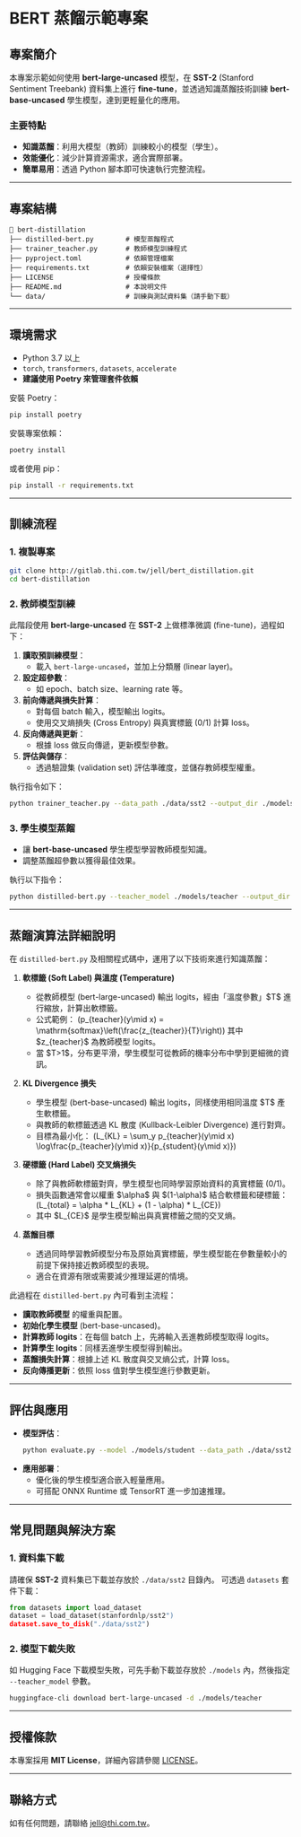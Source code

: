 # BERT 蒸餾示範專案

## 專案簡介

本專案示範如何使用 **bert-large-uncased** 模型，在 **SST-2** (Stanford Sentiment Treebank) 資料集上進行 **fine-tune**，並透過知識蒸餾技術訓練 **bert-base-uncased** 學生模型，達到更輕量化的應用。

### 主要特點

- **知識蒸餾**：利用大模型（教師）訓練較小的模型（學生）。
- **效能優化**：減少計算資源需求，適合實際部署。
- **簡單易用**：透過 Python 腳本即可快速執行完整流程。

---

## 專案結構

```
📂 bert-distillation
├── distilled-bert.py        # 模型蒸餾程式
├── trainer_teacher.py       # 教師模型訓練程式
├── pyproject.toml           # 依賴管理檔案
├── requirements.txt         # 依賴安裝檔案（選擇性）
├── LICENSE                  # 授權條款
├── README.md                # 本說明文件
└── data/                    # 訓練與測試資料集（請手動下載）
```

---

## 環境需求

- Python 3.7 以上
- `torch`, `transformers`, `datasets`, `accelerate`
- **建議使用 Poetry 來管理套件依賴**

安裝 Poetry：

```bash
pip install poetry
```

安裝專案依賴：

```bash
poetry install
```

或者使用 pip：

```bash
pip install -r requirements.txt
```

---

## 訓練流程

### 1. 複製專案

```bash
git clone http://gitlab.thi.com.tw/jell/bert_distillation.git
cd bert-distillation
```

### 2. 教師模型訓練

此階段使用 **bert-large-uncased** 在 **SST-2** 上做標準微調 (fine-tune)，過程如下：

1. **讀取預訓練模型**：
   - 載入 `bert-large-uncased`，並加上分類層 (linear layer)。
2. **設定超參數**：
   - 如 epoch、batch size、learning rate 等。
3. **前向傳遞與損失計算**：
   - 對每個 batch 輸入，模型輸出 logits。
   - 使用交叉熵損失 (Cross Entropy) 與真實標籤 (0/1) 計算 loss。
4. **反向傳遞與更新**：
   - 根據 loss 做反向傳遞，更新模型參數。
5. **評估與儲存**：
   - 透過驗證集 (validation set) 評估準確度，並儲存教師模型權重。

執行指令如下：

```bash
python trainer_teacher.py --data_path ./data/sst2 --output_dir ./models/teacher
```

### 3. 學生模型蒸餾

- 讓 **bert-base-uncased** 學生模型學習教師模型知識。
- 調整蒸餾超參數以獲得最佳效果。

執行以下指令：

```bash
python distilled-bert.py --teacher_model ./models/teacher --output_dir ./models/student
```

---

## 蒸餾演算法詳細說明

在 `distilled-bert.py` 及相關程式碼中，運用了以下技術來進行知識蒸餾：

1. **軟標籤 (Soft Label) 與溫度 (Temperature)**

   - 從教師模型 (bert-large-uncased) 輸出 logits，經由「溫度參數」\$T\$ 進行縮放，計算出軟標籤。
   - 公式範例： \(p_{teacher}(y\mid x) = \mathrm{softmax}\left(\frac{z_{teacher}}{T}\right)\) 其中 \$z\_{teacher}\$ 為教師模型 logits。
   - 當 \$T>1\$，分布更平滑，學生模型可從教師的機率分布中學到更細微的資訊。

2. **KL Divergence 損失**

   - 學生模型 (bert-base-uncased) 輸出 logits，同樣使用相同溫度 \$T\$ 產生軟標籤。
   - 與教師的軟標籤透過 KL 散度 (Kullback-Leibler Divergence) 進行對齊。
   - 目標為最小化： \(L_{KL} = \sum_y p_{teacher}(y\mid x) \log\frac{p_{teacher}(y\mid x)}{p_{student}(y\mid x)}\)

3. **硬標籤 (Hard Label) 交叉熵損失**

   - 除了與教師軟標籤對齊，學生模型也同時學習原始資料的真實標籤 (0/1)。
   - 損失函數通常會以權重 \$\alpha\$ 與 \$(1-\alpha)\$ 結合軟標籤和硬標籤： \(L_{total} = \alpha * L_{KL} + (1 - \alpha) * L_{CE}\)
   - 其中 \$L\_{CE}\$ 是學生模型輸出與真實標籤之間的交叉熵。

4. **蒸餾目標**

   - 透過同時學習教師模型分布及原始真實標籤，學生模型能在參數量較小的前提下保持接近教師模型的表現。
   - 適合在資源有限或需要減少推理延遲的情境。

此過程在 `distilled-bert.py` 內可看到主流程：

- **讀取教師模型** 的權重與配置。
- **初始化學生模型** (bert-base-uncased)。
- **計算教師 logits**：在每個 batch 上，先將輸入丟進教師模型取得 logits。
- **計算學生 logits**：同樣丟進學生模型得到輸出。
- **蒸餾損失計算**：根據上述 KL 散度與交叉熵公式，計算 loss。
- **反向傳播更新**：依照 loss 值對學生模型進行參數更新。

---

## 評估與應用

- **模型評估**：
  ```bash
  python evaluate.py --model ./models/student --data_path ./data/sst2/test
  ```
- **應用部署**：
  - 優化後的學生模型適合嵌入輕量應用。
  - 可搭配 ONNX Runtime 或 TensorRT 進一步加速推理。

---

## 常見問題與解決方案

### 1. 資料集下載

請確保 **SST-2** 資料集已下載並存放於 `./data/sst2` 目錄內。 可透過 `datasets` 套件下載：

```python
from datasets import load_dataset
dataset = load_dataset(stanfordnlp/sst2")
dataset.save_to_disk("./data/sst2")
```

### 2. 模型下載失敗

如 Hugging Face 下載模型失敗，可先手動下載並存放於 `./models` 內，然後指定 `--teacher_model` 參數。

```bash
huggingface-cli download bert-large-uncased -d ./models/teacher
```

---

## 授權條款

本專案採用 **MIT License**，詳細內容請參閱 [LICENSE](./LICENSE)。

---

## 聯絡方式

如有任何問題，請聯絡 [jell@thi.com.tw](mailto:jell@thi.com.tw)。

